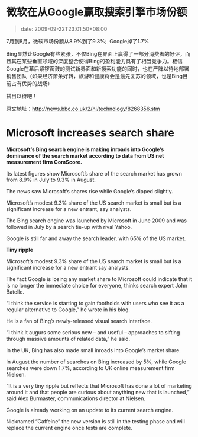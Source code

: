 # 微软在从Google赢取搜索引擎市场份额
>date: 2009-09-22T23:01:50+08:00


7月到8月，微软市场份额从8.9%到了9.3%;  Google掉了1.7%


Bing显然让Google有些紧张，不仅Bing在界面上赢得了一部分消费者的好评，而且其在某些垂直领域的深度整合使得Bing的盈利能力具有了相当竞争力。相信Google在幕后紧锣密鼓的测试新界面和新搜索功能的同时，也在严阵以待地部署销售团队（如果经济萧条好转，旅游和健康将会是最先复苏的领域，也是Bing目前占有优势的战场）


拭目以待吧！


原文地址：<http://news.bbc.co.uk/2/hi/technology/8268356.stm>  




# Microsoft increases search share


**Microsoft’s Bing search engine is making inroads into Google’s dominance of the search market according to data from US net measurement firm ComScore.**


Its latest figures show Microsoft’s share of the search market has grown from 8.9% in July to 9.3% in August.


The news saw Microsoft’s shares rise while Google’s dipped slightly.


Microsoft’s modest 9.3% share of the US search market is small but is a significant increase for a new entrant, say analysts.


The Bing search engine was launched by Microsoft in June 2009 and was followed in July by a search tie-up with rival Yahoo.


Google is still far and away the search leader, with 65% of the US market.


**Tiny ripple**


Microsoft’s modest 9.3% share of the US search market is small but is a significant increase for a new entrant say analysts.


The fact Google is losing any market share to Microsoft could indicate that it is no longer the immediate choice for everyone, thinks search expert John Batelle.


“I think the service is starting to gain footholds with users who see it as a regular alternative to Google,” he wrote in his blog.


He is a fan of Bing’s newly-released visual search interface.


“I think it augurs some serious new – and useful – approaches to sifting through massive amounts of related data,” he said.


In the UK, Bing has also made small inroads into Google’s market share.


In August the number of searches on Bing increased by 5%, while Google searches were down 1.7%, according to UK online measurement firm Nielsen.


“It is a very tiny ripple but reflects that Microsoft has done a lot of marketing around it and that people are curious about anything new that is launched,” said Alex Burmaster, communications director at Nielsen.


Google is already working on an update to its current search engine.


Nicknamed “Caffeine” the new version is still in the testing phase and will replace the current engine once tests are complete.



